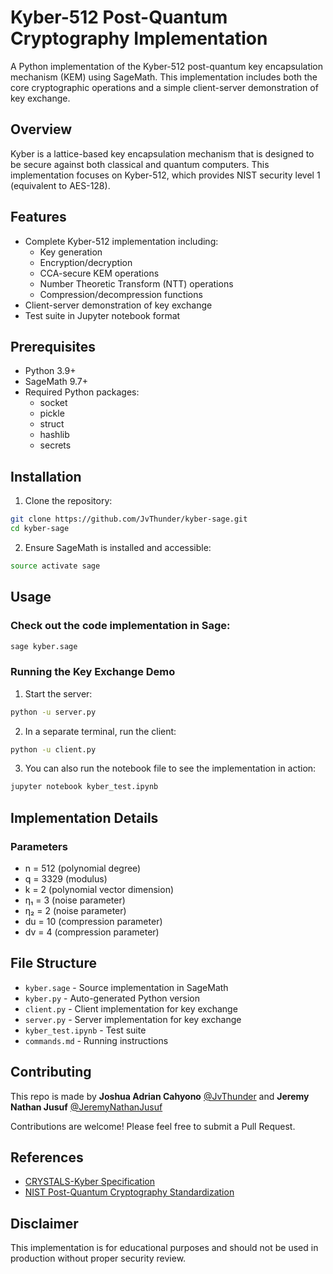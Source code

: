 # Kyber-512 Post-Quantum Cryptography Implementation

A Python implementation of the Kyber-512 post-quantum key encapsulation mechanism (KEM) using SageMath. This implementation includes both the core cryptographic operations and a simple client-server demonstration of key exchange.

## Overview

Kyber is a lattice-based key encapsulation mechanism that is designed to be secure against both classical and quantum computers. This implementation focuses on Kyber-512, which provides NIST security level 1 (equivalent to AES-128).

## Features

- Complete Kyber-512 implementation including:
  - Key generation
  - Encryption/decryption
  - CCA-secure KEM operations
  - Number Theoretic Transform (NTT) operations
  - Compression/decompression functions
- Client-server demonstration of key exchange
- Test suite in Jupyter notebook format

## Prerequisites

- Python 3.9+
- SageMath 9.7+
- Required Python packages:
  - socket
  - pickle
  - struct
  - hashlib
  - secrets

## Installation

1. Clone the repository:
```bash
git clone https://github.com/JvThunder/kyber-sage.git
cd kyber-sage
```

2. Ensure SageMath is installed and accessible:
```bash
source activate sage
```

## Usage

### Check out the code implementation in Sage:
```bash
sage kyber.sage
```

### Running the Key Exchange Demo

1. Start the server:
```bash
python -u server.py
```

2. In a separate terminal, run the client:
```bash
python -u client.py
```

3. You can also run the notebook file to see the implementation in action:
```bash
jupyter notebook kyber_test.ipynb
```

## Implementation Details

### Parameters

- n = 512 (polynomial degree)
- q = 3329 (modulus)
- k = 2 (polynomial vector dimension)
- η₁ = 3 (noise parameter)
- η₂ = 2 (noise parameter)
- du = 10 (compression parameter)
- dv = 4 (compression parameter)

## File Structure

- `kyber.sage` - Source implementation in SageMath
- `kyber.py` - Auto-generated Python version
- `client.py` - Client implementation for key exchange
- `server.py` - Server implementation for key exchange
- `kyber_test.ipynb` - Test suite
- `commands.md` - Running instructions

## Contributing
This repo is made by **Joshua Adrian Cahyono** [@JvThunder](https://github.com/JvThunder) and **Jeremy Nathan Jusuf** [@JeremyNathanJusuf](https://github.com/JeremyNathanJusuf)

Contributions are welcome! Please feel free to submit a Pull Request.

## References

- [CRYSTALS-Kyber Specification](https://pq-crystals.org/kyber/data/kyber-specification-round3-20210804.pdf)
- [NIST Post-Quantum Cryptography Standardization](https://csrc.nist.gov/projects/post-quantum-cryptography)

## Disclaimer

This implementation is for educational purposes and should not be used in production without proper security review.
